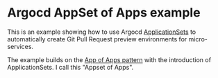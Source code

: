 # Argocd AppSet of Apps example

This is an example showing how to use Argocd [ApplicationSets](https://argo-cd.readthedocs.io/en/stable/user-guide/application-set/) to automatically create Git Pull Request preview environments for micro-services. 

The example builds on the [App of Apps pattern](https://argo-cd.readthedocs.io/en/stable/operator-manual/cluster-bootstrapping/#app-of-apps-pattern) with the introduction of ApplicationSets. I call this "Appset of Apps".  
